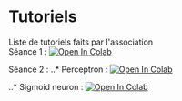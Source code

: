 # Tutoriels
Liste de tutoriels faits par l'association  
Séance 1 : [![Open In Colab](https://colab.research.google.com/assets/colab-badge.svg)](https://colab.research.google.com/drive/1gp5UeViIEP9gO5E9RYPNIzC7ra7z1BiS)



Séance 2 : ..* Perceptron : [![Open In Colab](https://colab.research.google.com/assets/colab-badge.svg)](https://colab.research.google.com/drive/1E7e5ymUFflPyRTN14Eft7JwmkjGmodtP)

..* Sigmoid neuron : [![Open In Colab](https://colab.research.google.com/assets/colab-badge.svg)](https://colab.research.google.com/drive/1h0cRyTMiq4ER1h7nM9NcAk-YuNtNX_72)
